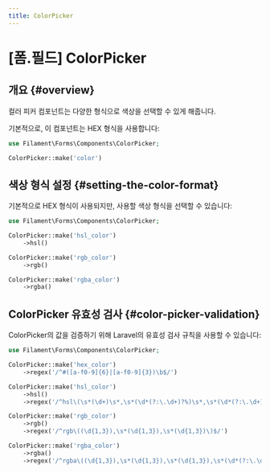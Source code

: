 ```yaml
---
title: ColorPicker
---
```

# [폼.필드] ColorPicker

## 개요 {#overview}

컬러 피커 컴포넌트는 다양한 형식으로 색상을 선택할 수 있게 해줍니다.

기본적으로, 이 컴포넌트는 HEX 형식을 사용합니다:

```php
use Filament\Forms\Components\ColorPicker;

ColorPicker::make('color')
```

<AutoScreenshot name="forms/fields/color-picker/simple" alt="컬러 피커" version="3.x" />

## 색상 형식 설정 {#setting-the-color-format}

기본적으로 HEX 형식이 사용되지만, 사용할 색상 형식을 선택할 수 있습니다:

```php
use Filament\Forms\Components\ColorPicker;

ColorPicker::make('hsl_color')
    ->hsl()

ColorPicker::make('rgb_color')
    ->rgb()

ColorPicker::make('rgba_color')
    ->rgba()
```

## ColorPicker 유효성 검사 {#color-picker-validation}

ColorPicker의 값을 검증하기 위해 Laravel의 유효성 검사 규칙을 사용할 수 있습니다:

```php
use Filament\Forms\Components\ColorPicker;

ColorPicker::make('hex_color')
    ->regex('/^#([a-f0-9]{6}|[a-f0-9]{3})\b$/')

ColorPicker::make('hsl_color')
    ->hsl()
    ->regex('/^hsl\(\s*(\d+)\s*,\s*(\d*(?:\.\d+)?%)\s*,\s*(\d*(?:\.\d+)?%)\)$/')

ColorPicker::make('rgb_color')
    ->rgb()
    ->regex('/^rgb\((\d{1,3}),\s*(\d{1,3}),\s*(\d{1,3})\)$/')

ColorPicker::make('rgba_color')
    ->rgba()
    ->regex('/^rgba\((\d{1,3}),\s*(\d{1,3}),\s*(\d{1,3}),\s*(\d*(?:\.\d+)?)\)$/')
```
